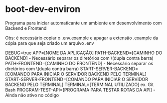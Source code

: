 # boot-dev-environ
Programa para iniciar automaticante um ambiente em desenvolvimento com Backend e Frontend

Obs: é necessário copiar o .env.example e apagar a extensão .example da cópia para que seja criado um arquivo .env

DEBUG=true
APP=[NOME DA APLICAÇÃO]
PATH-BACKEND=[CAMINHO DO BACKEND] - Necessário separar os diretórios com \\(dupla contra barra)
PATH-FRONTEND=[CAMINHO DO FRONTEND] - Necessário separar os diretórios com \\(dupla contra barra)
START-SERVER-BACKEND=[COMANDO PARA INICIAR O SERVIDOR BACKEND PELO TERMINAL]
START-SERVER-FRONTEND=[COMANDO PARA INICIAR O SERVIDOR BACKEND PELO TERMINAL]
TERMINAL=[TERMINAL UTILIZADO] ex. Git Bash
PROGRAM-TEST-API=[PROGRAMA PARA TESTAR ROTAS DA API] - Ainda não ativo no código